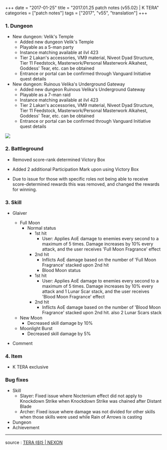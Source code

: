 +++
date = "2017-01-25"
title = "2017.01.25 patch notes (v55.02) | K TERA"
categories = ["patch notes"]
tags = ["2017", "v55", "translation"]
+++

### 1. Dungeon
- New dungeon: Velik's Temple
  - Added new dungeon Velik's Temple
  - Playable as a 5-man party
  - Instance matching available at ilvl 423
  - Tier 2 Lakan's accessories, VM9 material, Niveot Dyad Structure, Tier 11 Feedstock, Masterwork/Personal Masterwork Alkahest, Goddess' Tear, etc. can be obtained
  - Entrance or portal can be confirmed through Vanguard Initiative quest details
- New dungeon: Ruinous Velika's Underground Gateway
  - Added new dungeon Ruinous Velika's Underground Gateway
  - Playable as a 7-man raid
  - Instance matching available at ilvl 423
  - Tier 2 Lakan's accessories, VM9 material, Niveot Dyad Structure, Tier 11 Feedstock, Masterwork/Personal Masterwork Alkahest, Goddess' Tear, etc. can be obtained
  - Entrance or portal can be confirmed through Vanguard Initiative quest details

![](https://seraphinush-gaming.github.io/mysterium/images/patch-notes/v55-02_1.png)

### 2. Battleground
- Removed score-rank determined Victory Box
- Added 2 additional Participation Mark upon using Victory Box

- Due to issue for those with specific roles not being able to receive score-determined rewards this was removed, and changed the rewards for winning.

### 3. Skill
- Glaiver
  - Full Moon
    - Normal status
      - 1st hit
        - User: Applies AoE damage to enemies every second to a maximum of 5 times. Damage increases by 10% every attack, and the user receives 'Full Moon Fragrance' effect
      - 2nd hit
        - Inflicts AoE damage based on the number of 'Full Moon Fragrance' stacked upon 2nd hit
        - Blood Moon status
      - 1st hit
        - User: Applies AoE damage to enemies every second to a maximum of 5 times. Damage increases by 10% every attack and 1 Lunar Scar stack, and the user receives 'Blood Moon Fragrance' effect
      - 2nd hit
        - Inflicts AoE damage based on the number of 'Blood Moon Fragrance' stacked upon 2nd hit. also 2 Lunar Scars stack
  - New Moon
    - Decreased skill damage by 10%
  - Moonlight Burst
    - Decreased skill damage by 5%

- Comment

### 4. Item
- K TERA exclusive

### Bug fixes
- Skill
  - Slayer: Fixed issue where Noctenium effect did not apply to Knockdown Strike when Knockdown Strike was chained after Distant Blade
  - Archer: Fixed issue where damage was not divided for other skills when those skills were used while Rain of Arrows is casting
- Dungeon
- Achievement

----

source : [TERA 테라 | NEXON](http://tera.nexon.com/news/update/view.aspx?n4articlesn=261)
